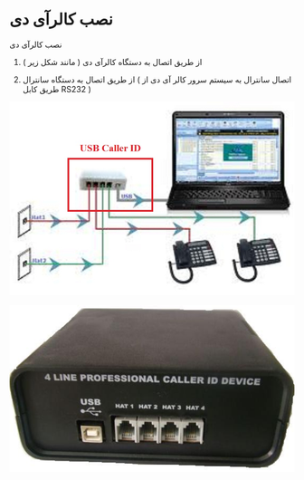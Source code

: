 # نصب کالرآی دی       

نصب کالرآی دی

1. از طریق اتصال به دستگاه کالرآی دی ( مانند شکل زیر )

2. از طریق اتصال به دستگاه سانترال ( اتصال سانترال به سیستم سرور کالر آی دی از طریق کابل RS232 )

![](NasbeCallerID/NasbeCallerID1.jpg)

![](NasbeCallerID/NasbeCallerID2.jpg)